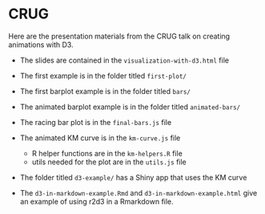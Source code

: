 
# CRUG

<!-- badges: start -->
<!-- badges: end -->

Here are the presentation materials from the CRUG talk on creating animations with D3. 

- The slides are contained in the `visualization-with-d3.html` file
- The first example is in the folder titled `first-plot/`
- The first barplot example is in the folder titled `bars/`
- The animated barplot example is in the folder titled `animated-bars/`
- The racing bar plot is in the `final-bars.js` file
- The animated KM curve is in the `km-curve.js` file
  - R helper functions are in the `km-helpers.R` file
  - utils needed for the plot are in the `utils.js` file
  
- The folder titled `d3-example/` has a Shiny app that uses the KM curve
- The `d3-in-markdown-example.Rmd` and `d3-in-markdown-example.html` give an example of using r2d3 in a Rmarkdown file. 